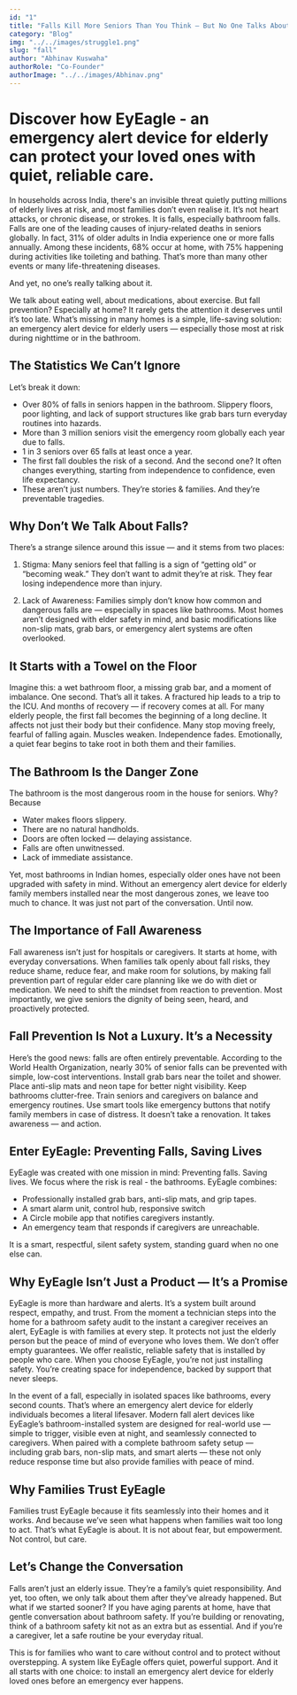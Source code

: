 ```yaml
---
id: "1"
title: "Falls Kill More Seniors Than You Think – But No One Talks About It"
category: "Blog"
img: "../../images/struggle1.png"
slug: "fall"
author: "Abhinav Kuswaha"
authorRole: "Co-Founder"
authorImage: "../../images/Abhinav.png"
---
```


# Discover how EyEagle - an emergency alert device for elderly can protect your loved ones with quiet, reliable care.

In households across India, there's an invisible threat quietly putting millions of elderly lives at risk, and most families don’t even realise it. It’s not heart attacks, or chronic disease, or strokes. It is falls, especially bathroom falls. Falls are one of the leading causes of injury-related deaths in seniors globally. In fact, 31% of older adults in India experience one or more falls annually. Among these incidents, 68% occur at home, with 75% happening during activities like toileting and bathing. That’s more than many other events or many life-threatening diseases.

And yet, no one’s really talking about it.

We talk about eating well, about medications, about exercise. But fall prevention? Especially at home? It rarely gets the attention it deserves until it’s too late. What’s missing in many homes is a simple, life-saving solution: an emergency alert device for elderly users — especially those most at risk during nighttime or in the bathroom.

## The Statistics We Can’t Ignore

Let’s break it down:

- Over 80% of falls in seniors happen in the bathroom. Slippery floors, poor lighting, and lack of support structures like grab bars turn everyday routines into hazards.
- More than 3 million seniors visit the emergency room globally each year due to falls.
- 1 in 3 seniors over 65 falls at least once a year.
- The first fall doubles the risk of a second. And the second one? It often changes everything, starting from independence to confidence, even life expectancy.
- These aren’t just numbers. They’re stories & families. And they’re preventable tragedies.

## Why Don’t We Talk About Falls?

There’s a strange silence around this issue — and it stems from two places:

1. Stigma: Many seniors feel that falling is a sign of “getting old” or “becoming weak.” They don’t want to admit they’re at risk. They fear losing independence more than injury.

2. Lack of Awareness: Families simply don’t know how common and dangerous falls are — especially in spaces like bathrooms. Most homes aren’t designed with elder safety in mind, and basic modifications like non-slip mats, grab bars, or emergency alert systems are often overlooked.

## It Starts with a Towel on the Floor

Imagine this: a wet bathroom floor, a missing grab bar, and a moment of imbalance. One second. That’s all it takes. A fractured hip leads to a trip to the ICU. And months of recovery — if recovery comes at all.
For many elderly people, the first fall becomes the beginning of a long decline. It affects not just their body but their confidence. Many stop moving freely, fearful of falling again. Muscles weaken. Independence fades. Emotionally, a quiet fear begins to take root in both them and their families.

## The Bathroom Is the Danger Zone

The bathroom is the most dangerous room in the house for seniors.
Why? Because

- Water makes floors slippery.
- There are no natural handholds.
- Doors are often locked — delaying assistance.
- Falls are often unwitnessed.
- Lack of immediate assistance.

Yet, most bathrooms in Indian homes, especially older ones have not been upgraded with safety in mind. Without an emergency alert device for elderly family members installed near the most dangerous zones, we leave too much to chance. It was just not part of the conversation. Until now.

## The Importance of Fall Awareness

Fall awareness isn’t just for hospitals or caregivers. It starts at home, with everyday conversations. When families talk openly about fall risks, they reduce shame, reduce fear, and make room for solutions, by making fall prevention part of regular elder care planning like we do with diet or medication. We need to shift the mindset from reaction to prevention. Most importantly, we give seniors the dignity of being seen, heard, and proactively protected.

## Fall Prevention Is Not a Luxury. It’s a Necessity

Here’s the good news: falls are often entirely preventable. According to the World Health Organization, nearly 30% of senior falls can be prevented with simple, low-cost interventions.
Install grab bars near the toilet and shower.
Place anti-slip mats and neon tape for better night visibility.
Keep bathrooms clutter-free.
Train seniors and caregivers on balance and emergency routines.
Use smart tools like emergency buttons that notify family members in case of distress.
It doesn’t take a renovation. It takes awareness — and action.

## Enter EyEagle: Preventing Falls, Saving Lives

EyEagle was created with one mission in mind: Preventing falls. Saving lives. We focus where the risk is real - the bathrooms.
EyEagle combines:

- Professionally installed grab bars, anti-slip mats, and grip tapes.
- A smart alarm unit, control hub, responsive switch
- A Circle mobile app that notifies caregivers instantly.
- An emergency team that responds if caregivers are unreachable.

It is a smart, respectful, silent safety system, standing guard when no one else can.

## Why EyEagle Isn’t Just a Product — It’s a Promise

EyEagle is more than hardware and alerts. It’s a system built around respect, empathy, and trust. From the moment a technician steps into the home for a bathroom safety audit to the instant a caregiver receives an alert, EyEagle is with families at every step. It protects not just the elderly person but the peace of mind of everyone who loves them. We don’t offer empty guarantees. We offer realistic, reliable safety that is installed by people who care. When you choose EyEagle, you’re not just installing safety. You’re creating space for independence, backed by support that never sleeps.

In the event of a fall, especially in isolated spaces like bathrooms, every second counts. That’s where an emergency alert device for elderly individuals becomes a literal lifesaver. Modern fall alert devices like EyEagle’s bathroom-installed system are designed for real-world use — simple to trigger, visible even at night, and seamlessly connected to caregivers. When paired with a complete bathroom safety setup — including grab bars, non-slip mats, and smart alerts — these not only reduce response time but also provide families with peace of mind.

## Why Families Trust EyEagle

Families trust EyEagle because it fits seamlessly into their homes and it works. And because we’ve seen what happens when families wait too long to act. That’s what EyEagle is about. It is not about fear, but empowerment. Not control, but care.

## Let’s Change the Conversation

Falls aren’t just an elderly issue. They’re a family’s quiet responsibility. And yet, too often, we only talk about them after they’ve already happened. But what if we started sooner? If you have aging parents at home, have that gentle conversation about bathroom safety. If you’re building or renovating, think of a bathroom safety kit not as an extra but as essential. And if you’re a caregiver, let a safe routine be your everyday ritual.

This is for families who want to care without control and to protect without overstepping. A system like EyEagle offers quiet, powerful support. And it all starts with one choice: to install an emergency alert device for elderly loved ones before an emergency ever happens.
